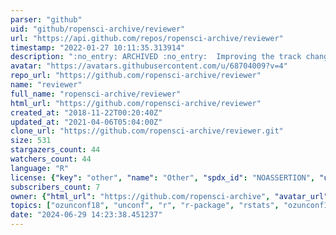 ```yaml
---
parser: "github"
uid: "github/ropensci-archive/reviewer"
url: "https://api.github.com/repos/ropensci-archive/reviewer"
timestamp: "2022-01-27 10:11:35.313914"
description: ":no_entry: ARCHIVED :no_entry:  Improving the track changes and reviewing experience in R markdown"
avatar: "https://avatars.githubusercontent.com/u/68704009?v=4"
repo_url: "https://github.com/ropensci-archive/reviewer"
name: "reviewer"
full_name: "ropensci-archive/reviewer"
html_url: "https://github.com/ropensci-archive/reviewer"
created_at: "2018-11-22T00:20:40Z"
updated_at: "2021-04-06T05:04:00Z"
clone_url: "https://github.com/ropensci-archive/reviewer.git"
size: 531
stargazers_count: 44
watchers_count: 44
language: "R"
license: {"key": "other", "name": "Other", "spdx_id": "NOASSERTION", "url": null, "node_id": "MDc6TGljZW5zZTA="}
subscribers_count: 7
owner: {"html_url": "https://github.com/ropensci-archive", "avatar_url": "https://avatars.githubusercontent.com/u/68704009?v=4", "login": "ropensci-archive", "type": "Organization"}
topics: ["ozunconf18", "unconf", "r", "r-package", "rstats", "ozunconf18", "unconf", "scalereprod"]
date: "2024-06-29 14:23:38.451237"
---
```


